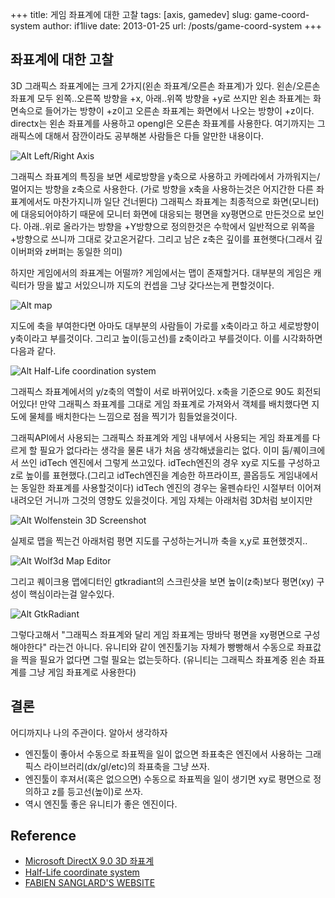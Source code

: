 +++
title: 게임 좌표계에 대한 고찰
tags: [axis, gamedev]
slug: game-coord-system
author: if1live
date: 2013-01-25
url: /posts/game-coord-system
+++
## 좌표계에 대한 고찰

3D 그래픽스 좌표계에는 크게 2가지(왼손 좌표계/오른손 좌표계)가 있다.
왼손/오른손 좌표계 모두 왼쪽..오른쪽 방향을 +x, 아래..위쪽 방향을 +y로 쓰지만 왼손 좌표계는 화면속으로 들어가는 방향이 +z이고 오른손 좌표계는 화면에서 나오는 방향이 +z이다.
directx는 왼손 좌표계를 사용하고 opengl은 오른손 좌표계를 사용한다. 여기까지는 그래픽스에 대해서 잠깐이라도 공부해본 사람들은 다들 알만한 내용이다.

![Alt Left/Right Axis]({attach}game-coord-system/leftrght.gif)

그래픽스 좌표계의 특징을 보면 세로방향을 y축으로 사용하고 카메라에서 가까워지는/멀어지는 방향을 z축으로 사용한다. (가로 방향을 x축을 사용하는것은 어지간한 다른 좌표계에서도 마찬가지니까 일단 건너뛴다) 그래픽스 좌표계는 최종적으로 화면(모니터)에 대응되어야하기 때문에 모니터 화면에 대응되는 평면을 xy평면으로 만든것으로 보인다. 아래..위로 올라가는 방향을 +Y방향으로 정의한것은 수학에서 일반적으로 위쪽을 +방향으로 쓰니까 그대로 갖고온거같다. 그리고 남은 z축은 깊이를 표현햇다(그래서 깊이버퍼와 z버퍼는 동일한 의미)

하지만 게임에서의 좌표계는 어떨까? 게임에서는 맵이 존재할거다. 대부분의 게임은 캐릭터가 땅을 밟고 서있으니까 지도의 컨셉을 그냥 갖다쓰는게 편할것이다.

![Alt map]({attach}game-coord-system/Census_Bureau_map_of_New_Brunswick,_New_Jersey.gif)

지도에 축을 부여한다면 아마도 대부분의 사람들이 가로를 x축이라고 하고 세로방향이 y축이라고 부를것이다. 그리고 높이(등고선)를 z축이라고 부를것이다. 이를 시각화하면 다음과 같다.

![Alt Half-Life coordination system]({attach}game-coord-system/Half-Life_coordinate_system.jpg)

그래픽스 좌표계에서의 y/z축의 역할이 서로 바뀌어있다. x축을 기준으로 90도 회전되어있다! 만약 그래픽스 좌표계를 그대로 게임 좌표계로 가져와서 객체를 배치했다면 지도에 물체를 배치한다는 느낌으로 점을 찍기가 힘들었을것이다.


그래픽API에서 사용되는 그래픽스 좌표계와 게임 내부에서 사용되는 게임 좌표계를 다르게 할 필요가 없다라는 생각을 물론 내가 처음 생각해냈을리는 없다. 이미 둠/퀘이크에서 쓰인 idTech 엔진에서 그렇게 쓰고있다. idTech엔진의 경우 xy로 지도를 구성하고 z로 높이를 표현했다.(그리고 idTech엔진을 계승한 하프라이프, 콜옵등도 게임내에서는 동일한 좌표계를 사용할것이다) idTech 엔진의 경우는 울펜슈타인 시절부터 이어져 내려오던 거니까 그것의 영향도 있을것이다. 게임 자체는 아래처럼 3D처럼 보이지만

![Alt Wolfenstein 3D Screenshot]({attach}game-coord-system/wolfenstein4.gif)

실제로 맵을 찍는건 아래처럼 평면 지도를 구성하는거니까 축을 x,y로 표현했겟지..

![Alt Wolf3d Map Editor]({attach}game-coord-system/Wolf3d_episode6_level3.png)

그리고 퀘이크용 맵에디터인 gtkradiant의 스크린샷을 보면 높이(z축)보다 평면(xy) 구성이 핵심이라는걸 알수있다.

![Alt GtkRadiant]({attach}game-coord-system/screenshot_sm.jpg)


그렇다고해서 "그래픽스 좌표계와 달리 게임 좌표계는 땅바닥 평면을 xy평면으로 구성해야한다" 라는건 아니다. 유니티와 같이 엔진툴기능 자체가 빵빵해서 수동으로 좌표값을 찍을 필요가 없다면 그럴 필요는 없는듯하다. (유니티는 그래픽스 좌표계중 왼손 좌표계를 그냥 게임 좌표계로 사용한다)

## 결론
어디까지나 나의 주관이다. 알아서 생각하자

  * 엔진툴이 좋아서 수동으로 좌표찍을 일이 없으면 좌표축은 엔진에서 사용하는 그래픽스 라이브러리(dx/gl/etc)의 좌표축을 그냥 쓰자.
  * 엔진툴이 후져서(혹은 없으으면) 수동으로 좌표찍을 일이 생기면 xy로 평면으로 정의하고 z를 등고선(높이)로 쓰자.
  * 역시 엔진툴 좋은 유니티가 좋은 엔진이다.

## Reference
  * [Microsoft DirectX 9.0 3D 좌표계](http://telnet.or.kr/directx/graphics/programmingguide/gettingstarted/3dcoordinatesystems/coordinatesystems.htm)
  * [Half-Life coordinate system](http://www.hhg-clan.de/hlae/wiki/index.php?title=Half-Life_coordinate_system)
  * [FABIEN SANGLARD'S WEBSITE](http://fabiensanglard.net/quake2/)
